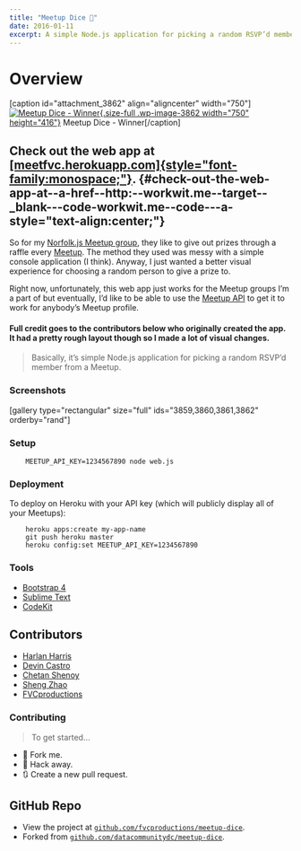```yaml
---
title: "Meetup Dice 🎲"
date: 2016-01-11
excerpt: A simple Node.js application for picking a random RSVP’d member from a Meetup.
---
```


Overview
========

\[caption id="attachment\_3862" align="aligncenter"
width="750"\][![Meetup Dice -
Winner](https://fvcproductions.files.wordpress.com/2016/01/meetupdice-winner.png){.size-full
.wp-image-3862 width="750"
height="416"}](https://fvcproductions.files.wordpress.com/2016/01/meetupdice-winner.png)
Meetup Dice - Winner\[/caption\]

Check out the web app at [[meetfvc.herokuapp.com]{style="font-family:monospace;"}](https://meetfvc.herokuapp.com). {#check-out-the-web-app-at--a-href--http:--workwit.me--target--_blank---code-workwit.me--code---a- style="text-align:center;"}
-----------------

So for my [Norfolk.js Meetup group](https://meetup.com/NorfolkJS), they
like to give out prizes through a raffle every
[Meetup](https://meetup.com). The method they used was messy with a
simple console application (I think). Anyway, I just wanted a better
visual experience for choosing a random person to give a prize to.

Right now, unfortunately, this web app just works for the Meetup groups
I’m a part of but eventually, I’d like to be able to use the [Meetup
API](https://www.meetup.com/meetup_api/) to get it to work for anybody’s
Meetup profile.

#### Full credit goes to the contributors below who originally created the app. It had a pretty rough layout though so I made a lot of visual changes.

> Basically, it’s simple Node.js application for picking a random RSVP’d
> member from a Meetup.

### Screenshots

\[gallery type="rectangular" size="full" ids="3859,3860,3861,3862"
orderby="rand"\]

### Setup

        MEETUP_API_KEY=1234567890 node web.js

### Deployment

To deploy on Heroku with your API key (which will publicly display all
of your Meetups):

        heroku apps:create my-app-name
        git push heroku master
        heroku config:set MEETUP_API_KEY=1234567890

### Tools

- [Bootstrap 4](https://v4-alpha.getbootstrap.com/)
- [Sublime Text](https://github.com/fvcproductions/Sublime)
- [CodeKit](https://incident57.com/codekit/)

Contributors
------------

- [Harlan Harris](https://github.com/HarlanH)
- [Devin Castro](https://github.com/ddcast)
- [Chetan Shenoy](https://github.com/cshenoy)
- [Sheng Zhao](https://github.com/itsheng)
- [FVCproductions](https://github.com/fvcproductions)

### Contributing

> To get started…

-   🍴 Fork me.
-   🔨 Hack away.
-   🔃 Create a new pull request.

GitHub Repo
-----------

-   View the project at
    [`github.com/fvcproductions/meetup-dice`](https://github.com/fvcproductions/meetup-dice).
-   Forked from
    [`github.com/datacommunitydc/meetup-dice`](https://github.com/datacommunitydc/meetup-dice).
